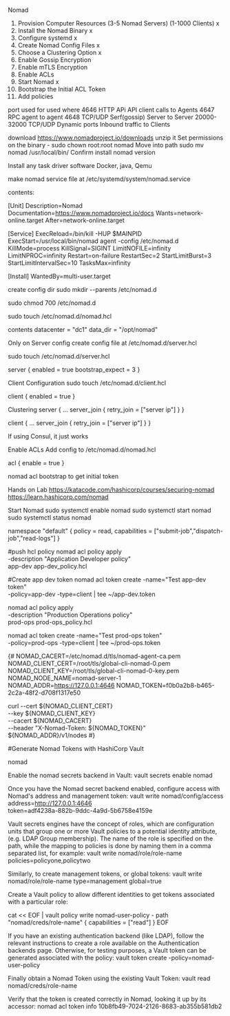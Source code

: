Nomad
1. Provision Computer Resources (3-5 Nomad Servers) (1-1000 Clients) x
2. Install the Nomad Binary x
3. Configure systemd x
4. Create Nomad Config Files x
5. Choose a Clustering Option x
6. Enable Gossip Encryption
7. Enable mTLS Encryption
8. Enable ACLs
9. Start Nomad x
10. Bootstrap the Initial ACL Token
11. Add policies

port used for used where
4646 HTTP APi API client calls to Agents
4647 RPC agent to agent
4648 TCP/UDP Serf(gossip) Server to Server
20000-32000 TCP/UDP Dynamic ports Inbound traffic to Clients

download https://www.nomadproject.io/downloads
unzip it
Set permissions on the binary - sudo chown root:root nomad
Move into path sudo mv nomad /usr/local/bin/
Confirm install nomad version

Install any task driver software
Docker, java, Qemu

make nomad service file at 
/etc/systemd/system/nomad.service

contents: 

[Unit]
Description=Nomad
Documentation=https://www.nomadproject.io/docs
Wants=network-online.target
After=network-online.target

[Service]
ExecReload=/bin/kill -HUP $MAINPID
ExecStart=/usr/local/bin/nomad agent -config /etc/nomad.d
KillMode=process
KillSignal=SIGINT
LimitNOFILE=infinity
LimitNPROC=infinity
Restart=on-failure
RestartSec=2
StartLimitBurst=3
StartLimitIntervalSec=10
TasksMax=infinity

[Install]
WantedBy=multi-user.target


create config dir
sudo mkdir --parents /etc/nomad.d

sudo chmod 700 /etc/nomad.d

sudo touch /etc/nomad.d/nomad.hcl

contents 
datacenter = "dc1"
data_dir = "/opt/nomad"

Only on Server config 
create config file at 
/etc/nomad.d/server.hcl

sudo touch /etc/nomad.d/server.hcl

server {
  enabled = true
  bootstrap_expect = 3
}

Client Configuration
sudo touch /etc/nomad.d/client.hcl

client {
  enabled = true
}

Clustering 
server {
	...
	server_join {
		retry_join = ["server ip"]
	}
}

client {
	...
	server_join {
		retry_join = ["server ip"]
	}
}

If using Consul, it just works

Enable ACLs
Add config to /etc/nomad.d/nomad.hcl

acl {
	enable = true
}

nomad acl bootstrap to get initial token

Hands on Lab 
https://katacode.com/hashicorp/courses/securing-nomad
https://learn.hashicorp.com/nomad

Start Nomad
sudo systemctl enable nomad
sudo systemctl start nomad
sudo systemctl status nomad

namespace "default" {
	policy = read,
	capabilities = ["submit-job","dispatch-job","read-logs"]
}

#push hcl policy 
nomad acl policy apply \
  -description "Application Developer policy" \
  app-dev app-dev_policy.hcl

#Create app dev token
nomad acl token create -name="Test app-dev token" \
  -policy=app-dev -type=client | tee ~/app-dev.token


nomad acl policy apply \
  -description "Production Operations policy" \
  prod-ops prod-ops_policy.hcl


nomad acl token create -name="Test prod-ops token" \
  -policy=prod-ops -type=client | tee ~/prod-ops.token


{# NOMAD_CACERT=/etc/nomad.d/tls/nomad-agent-ca.pem
NOMAD_CLIENT_CERT=/root/tls/global-cli-nomad-0.pem
NOMAD_CLIENT_KEY=/root/tls/global-cli-nomad-0-key.pem
NOMAD_NODE_NAME=nomad-server-1
NOMAD_ADDR=https://127.0.0.1:4646
NOMAD_TOKEN=f0b0a2b8-b465-2c2a-48f2-d708f1317e50

curl --cert ${NOMAD_CLIENT_CERT} \
  --key ${NOMAD_CLIENT_KEY} \
  --cacert ${NOMAD_CACERT} \
  --header "X-Nomad-Token: ${NOMAD_TOKEN}" \
  ${NOMAD_ADDR}/v1/nodes #}



#Generate Nomad Tokens with HashiCorp Vault

nomad 

Enable the nomad secrets backend in Vault:
vault secrets enable nomad

Once you have the Nomad secret backend enabled, configure access with Nomad's address and management token:
vault write nomad/config/access \
    address=http://127.0.0.1:4646 \
    token=adf4238a-882b-9ddc-4a9d-5b6758e4159e

Vault secrets engines have the concept of roles, 
which are configuration units that group one or more Vault policies to a potential identity attribute, (e.g. LDAP Group membership). 
The name of the role is specified on the path, while the mapping to policies is done by naming them in a comma separated list, for example:
vault write nomad/role/role-name policies=policyone,policytwo

Similarly, to create management tokens, or global tokens:
vault write nomad/role/role-name type=management global=true

Create a Vault policy to allow different identities to get tokens associated with a particular role:

cat << EOF | vault policy write nomad-user-policy -
path "nomad/creds/role-name" {
  capabilities = ["read"]
}
EOF

If you have an existing authentication backend (like LDAP), 
follow the relevant instructions to create a role available on the Authentication backends page. 
Otherwise, for testing purposes, a Vault token can be generated associated with the policy:
vault token create -policy=nomad-user-policy

Finally obtain a Nomad Token using the existing Vault Token:
vault read nomad/creds/role-name

Verify that the token is created correctly in Nomad, looking it up by its accessor:
nomad acl token info 10b8fb49-7024-2126-8683-ab355b581db2